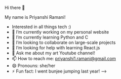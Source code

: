 Hi there 👋

My name is Priyanshi Ramani!

- Interested in all things tech :)
- 🔭 I’m currently working on my personal website
- 🌱 I’m currently learning Python and C
- 👯 I’m looking to collaborate on large-scale projects
- 🤔 I’m looking for help with learning React.js
- 💬 Ask me about my art Youtube channel!
- 📫 How to reach me: priyanshi1.ramani@gmail.com
- 😄 Pronouns: she/her
- ⚡ Fun fact: I went bunjee jumping last year!
-->
